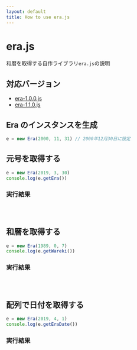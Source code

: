 ```yaml
---
layout: default
title: How to use era.js
---
```


<script src="./era-1.0.0.js"></script>

# era.js

和暦を取得する自作ライブラリ`era.js`の説明

## 対応バージョン

- [era-1.0.0.js](./era-1.0.0.js)
- [era-1.1.0.js](./era-1.1.0.js)

## Era のインスタンスを生成

```js
e = new Era(2000, 11, 31) // 2000年12月30日に設定
```

## 元号を取得する

```js
e = new Era(2019, 3, 30)
console.log(e.getEra())
```

### 実行結果
<code>
<script>e = new Era(2019, 3, 30);document.write(e.getEra())</script>
</code>

## 和暦を取得する

```js
e = new Era(1989, 0, 7)
console.log(e.getWareki())
```

### 実行結果

<code>
<script>e = new Era(1989, 0, 7);document.write(e.getWareki())</script>
</code>

## 配列で日付を取得する

```js
e = new Era(2019, 4, 1)
console.log(e.getEraDate())
```

### 実行結果

<code>
<script>e = new Era(2019, 4, 1);document.write(e.getEraDate())</script>
</code>
